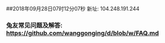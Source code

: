 ##2018年09月28日07时12分07秒 新址: 104.248.191.244
### 兔友常见问题及解答: https://github.com/wanggonging/d/blob/w/FAQ.md
